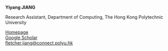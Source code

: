 **Yiyang JIANG**

Research Assistant, Department of Computing, The Hong Kong Polytechnic University

[Homepage](https://github.com/fletcherjiang)<br>
[Google Scholar](https://github.com/fletcherjiang)<br>
[fletcher.jiang@connect.polyu.hk](mailto:fletcher.jiang@connect.polyu.hk)<br>